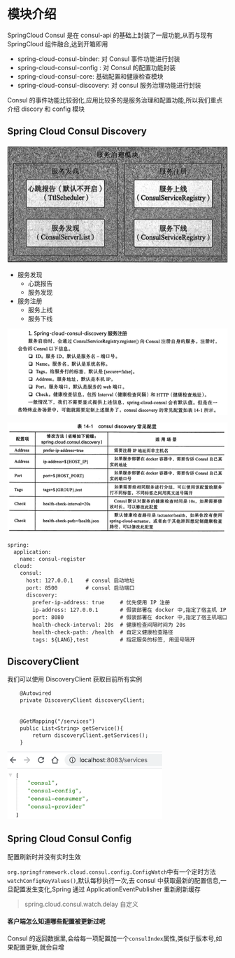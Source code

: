 # 模块介绍

SpringCloud Consul 是在 consul-api 的基础上封装了一层功能,从而与现有 SpringCloud 组件融合,达到开箱即用

- spring-cloud-consul-binder: 对 Consul 事件功能进行封装
- spring-cloud-consul-config : 对 Consul 的配置功能封装
- spring-cloud-consul-core: 基础配置和健康检查模块
- spring-cloud-consul-discovery: 对 consul 服务治理功能进行封装

Consul 的事件功能比较弱化,应用比较多的是服务治理和配置功能,所以我们重点介绍 discory 和 config 模块

## Spring Cloud Consul Discovery

![image-20200611192530104](assets/image-20200611192530104.png)

- 服务发现
  - 心跳报告
  - 服务发现
- 服务注册
  - 服务上线
  - 服务下线

![image-20200611192627154](assets/image-20200611192627154.png)

![image-20200611192634969](assets/image-20200611192634969.png)

```
spring:
  application:
    name: consul-register
  cloud:
    consul:
      host: 127.0.0.1    # consul 启动地址
      port: 8500         # consul 启动端口
      discovery:
        prefer-ip-address: true     # 优先使用 IP 注册
        ip-address: 127.0.0.1       # 假装部署在 docker 中,指定了宿主机 IP
        port: 8080                  # 假装部署在 docker 中,指定了宿主机端口
        health-check-interval: 20s  # 健康检查间隔时间为 20s
        health-check-path: /health  # 自定义健康检查路径
        tags: ${LANG},test          # 指定服务的标签, 用逗号隔开

```

## DiscoveryClient

我们可以使用 DiscoveryClient 获取目前所有实例

```'
    @Autowired
    private DiscoveryClient discoveryClient;


    @GetMapping("/services")
    public List<String> getService(){
        return discoveryClient.getServices();
    }
```

![image-20200611193416361](assets/image-20200611193416361.png)

## Spring Cloud Consul Config

配置刷新时并没有实时生效

`org.springframework.cloud.consul.config.ConfigWatch`中有一个定时方法 `watchConfigKeyValues()`,默认每秒执行一次,去 consul 中获取最新的配置信息,一旦配置发生变化,Spring 通过 ApplicationEventPublisher 重新刷新缓存

> spring.cloud.consul.watch.delay 自定义

#### 客户端怎么知道哪些配置被更新过呢

Consul 的返回数据里,会给每一项配置加一个`consulIndex`属性,类似于版本号,如果配置更新,就会自增



